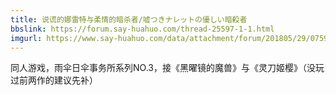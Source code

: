 ```yaml
---
title: 说谎的娜雷特与柔情的暗杀者/嘘つきナレットの優しい暗殺者
bbslink: https://forum.say-huahuo.com/thread-25597-1-1.html
imgurl: https://www.say-huahuo.com/data/attachment/forum/201805/29/075931ow9nfj9aqnnazw7s.png
---
```


同人游戏，雨伞日伞事务所系列NO.3，接《黑曜镜的魔兽》与《灵刀姬樱》（没玩过前两作的建议先补）<!--more-->
